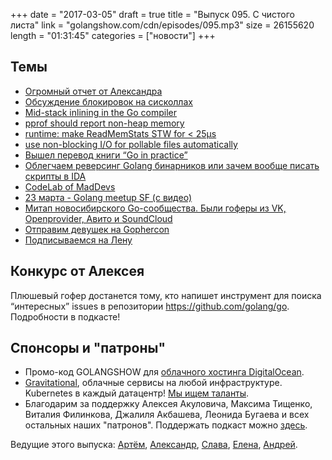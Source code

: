 +++
date = "2017-03-05"
draft = true
title = "Выпуск 095. С чистого листа"
link = "golangshow.com/cdn/episodes/095.mp3"
size = 26155620
length = "01:31:45"
categories = ["новости"]
+++

## Темы


* [Огромный отчет от Александра](https://github.com/LK4D4/report/blob/master/reports/golang-04-04.md)
* [Обсуждение блокировок на сисколлах](https://groups.google.com/forum/#!topic/golang-dev/6rtBswOG3pU)
* [Mid-stack inlining in the Go compiler](https://github.com/golang/proposal/blob/bb8d543ad4c9289b8e8daf53c3c794daeff3ff9d/design/19348-midstack-inlining.md)
* [pprof should report non-heap memory](https://github.com/golang/go/issues/15848)
* [runtime: make ReadMemStats STW for < 25µs](https://github.com/golang/go/commit/4a7cf960c38d72e9f0c6f00e46e013be2a35d56e)
* [use non-blocking I/O for pollable files automatically](https://github.com/golang/go/issues/18507)
* [Вышел перевод книги “Go in practice”](http://dmkpress.com/catalog/computer/programming/978-5-97060-477-9/)
* [Облегчаем реверсинг Golang бинарников или зачем вообще писать скрипты в IDA](https://habrahabr.ru/post/325498/)
* [CodeLab of MadDevs](https://blog.maddevs.io/golang-codelab-d508bb671f40)
* [23 марта - Golang meetup SF (с видео)](https://www.meetup.com/golangsf/events/236855978/)
* [Митап новосибирского Go-сообщества. Были гоферы из VK, Openprovider, Авито и SoundCloud](https://youtu.be/WwCWUEO7tqI)
* [Отправим девушек на Gophercon](https://www.generosity.com/community-fundraising/women-who-go-to-gophercon)
* [Подписываемся на Лену](https://github.com/lelenanam)

## Конкурс от Алексея

Плюшевый гофер достанется тому, кто напишет инструмент для поиска “интересных” issues в репозитории https://github.com/golang/go.
Подробности в подкасте!

## Спонсоры и "патроны"

- Промо-код GOLANGSHOW для [облачного хостинга DigitalOcean](https://www.digitalocean.com/?utm_campaign=golangshow&utm_medium=podcast&refcode=63eedb038a3e).
- [Gravitational](http://gravitational.com), облачные сервисы на любой инфраструктуре. Kubernetes в каждый датацентр! [Мы ищем таланты](https://github.com/gravitational/careers).
- Благодарим за поддержку Алексея Акуловича, Максима Тищенко, Виталия Филинкова, Джалиля Акбашева, Леонида Бугаева и всех остальных наших "патронов". Поддержать подкаст можно [здесь](https://www.patreon.com/golangshow).

Ведущие этого выпуска:  [Артём](https://twitter.com/miolini), [Александр](https://twitter.com/LK4D4math), [Слава](https://twitter.com/m0sth8), [Елена](https://twitter.com/webdeva), [Андрей](https://twitter.com/dadabird).
